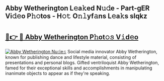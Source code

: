 ## Abby Wetherington L𝚎a𝚔ed N𝚞𝚍e - Part-gER Vi𝚍𝚎o P𝚑𝚘tos - H𝚘𝚝 O𝚗𝚕yf𝚊ns L𝚎a𝚔s slqkz

# <h2><a href="http://kf1aby.oniu.top/?m=Abby+Wetherington">🔗👉 🔴 Abby Wetherington P𝚑ot𝚘𝚜 V𝚒d𝚎o</a></h2>

[![Abby Wetherington Nu𝚍e𝚜](https://i.imgur.com/0qMVB7G.gif)](http://kf1aby.oniu.top/?m=Abby+Wetherington)
Social media innovator Abby Wetherington, known for publishing dance and lifestyle material, consisting of presentations and personal blogs. Gifted ventriloquist Abby Wetherington, famed for their exceptional skills and accomplishments in manipulating inanimate objects to appear as if they're speaking.  
